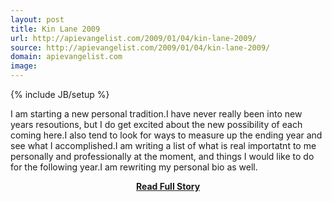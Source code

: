```yaml
---
layout: post
title: Kin Lane 2009
url: http://apievangelist.com/2009/01/04/kin-lane-2009/
source: http://apievangelist.com/2009/01/04/kin-lane-2009/
domain: apievangelist.com
image: 
---
```

{% include JB/setup %}<p>I am starting a new personal tradition.I have never really been into new years resoutions, but I do get excited about the new possibility of each coming here.I also tend to look for ways to measure up the ending year and see what I accomplished.I am writing a list of what is real importatnt to me personally and professionally at the moment, and things I would like to do for the following year.I am rewriting my personal bio as well.</p>
<center><p><a href="http://apievangelist.com/2009/01/04/kin-lane-2009/" style='padding:25px; font-sze:18px; font-weight: bold;'>Read Full Story</a></p></center>
